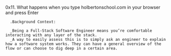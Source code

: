 0x11. What happens when you type holbertonschool.com in your browser and press Enter

      .Background Context:

      _Being a Full-Stack Software Engineer means you’re comfortable interacting with any layer of the stack.
      _A way to easily assess this is to simply ask an engineer to explain how a software system works. They can have a general overview of the flow or can choose to dig deep in a certain area.
